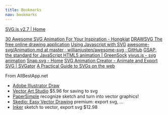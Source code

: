 ```yaml
---
title: Bookmarks
nav: bookmarks
---
```


<div class='href'>
<a href="https://svgjs.com/docs/2.7/">SVG.js v2.7 | Home</a>

<a href="https://www.hongkiat.com/blog/svg-animations/">30 Awesome SVG Animation For Your Inspiration - Hongkiat</a>
<a href="http://www.drawsvg.org/home-en.html">DRAWSVG The free online drawing application</a>
<a href="http://www.petercollingridge.co.uk/tutorials/svg/interactive/javascript/">Using Javascript with SVG</a>
<a href="https://github.com/willianjusten/awesome-svg/blob/master/topics/Animation.md">awesome-svg/Animation.md at master · willianjusten/awesome-svg · GitHub</a>
<a href="https://greensock.com/">GSAP, the standard for JavaScript HTML5 animation | GreenSock</a>
<a href="https://maxwellito.github.io/vivus/">vivus.js - svg animation</a>
<a href="http://snapsvg.io/">Snap.svg - Home</a>
<a href="https://www.svgator.com/">SVG Animation Creator - Animate and Export SVG | SVGator</a>
<a href="https://svgontheweb.com/">A Practical Guide to SVGs on the web</a>
</div>

From AllBestApp.net

* [Adobe Illustrator Draw](http://allbestapps.net/android/adobe-illustrator-draw)
* [Vector Art Studio](http://allbestapps.net/android/vector-art-studio) $5.96 for saving to svg
* [PaperSimple](http://allbestapps.net/android/papersimple) recognize sketch and turn into vector graphics!
* [Skedio: Easy Vector Drawing](http://allbestapps.net/android/skedio-easy-vector-drawing) premium: export svg, ...
* [Inker](http://allbestapps.net/android/inker) sketch to vector, export svg $12.98
